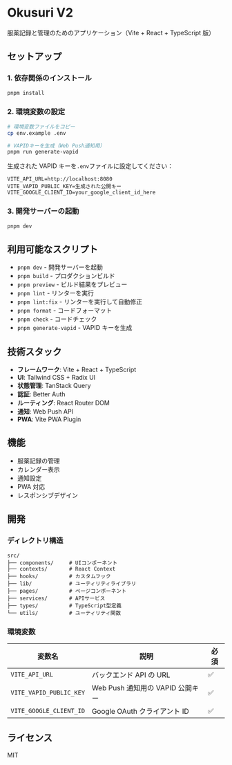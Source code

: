 # Okusuri V2

服薬記録と管理のためのアプリケーション（Vite + React + TypeScript 版）

## セットアップ

### 1. 依存関係のインストール

```bash
pnpm install
```

### 2. 環境変数の設定

```bash
# 環境変数ファイルをコピー
cp env.example .env

# VAPIDキーを生成（Web Push通知用）
pnpm run generate-vapid
```

生成された VAPID キーを`.env`ファイルに設定してください：

```env
VITE_API_URL=http://localhost:8080
VITE_VAPID_PUBLIC_KEY=生成された公開キー
VITE_GOOGLE_CLIENT_ID=your_google_client_id_here
```

### 3. 開発サーバーの起動

```bash
pnpm dev
```

## 利用可能なスクリプト

- `pnpm dev` - 開発サーバーを起動
- `pnpm build` - プロダクションビルド
- `pnpm preview` - ビルド結果をプレビュー
- `pnpm lint` - リンターを実行
- `pnpm lint:fix` - リンターを実行して自動修正
- `pnpm format` - コードフォーマット
- `pnpm check` - コードチェック
- `pnpm generate-vapid` - VAPID キーを生成

## 技術スタック

- **フレームワーク**: Vite + React + TypeScript
- **UI**: Tailwind CSS + Radix UI
- **状態管理**: TanStack Query
- **認証**: Better Auth
- **ルーティング**: React Router DOM
- **通知**: Web Push API
- **PWA**: Vite PWA Plugin

## 機能

- 服薬記録の管理
- カレンダー表示
- 通知設定
- PWA 対応
- レスポンシブデザイン

## 開発

### ディレクトリ構造

```
src/
├── components/     # UIコンポーネント
├── contexts/       # React Context
├── hooks/          # カスタムフック
├── lib/            # ユーティリティライブラリ
├── pages/          # ページコンポーネント
├── services/       # APIサービス
├── types/          # TypeScript型定義
└── utils/          # ユーティリティ関数
```

### 環境変数

| 変数名                  | 説明                             | 必須 |
| ----------------------- | -------------------------------- | ---- |
| `VITE_API_URL`          | バックエンド API の URL          | ✅   |
| `VITE_VAPID_PUBLIC_KEY` | Web Push 通知用の VAPID 公開キー | ✅   |
| `VITE_GOOGLE_CLIENT_ID` | Google OAuth クライアント ID     | ✅   |

## ライセンス

MIT
